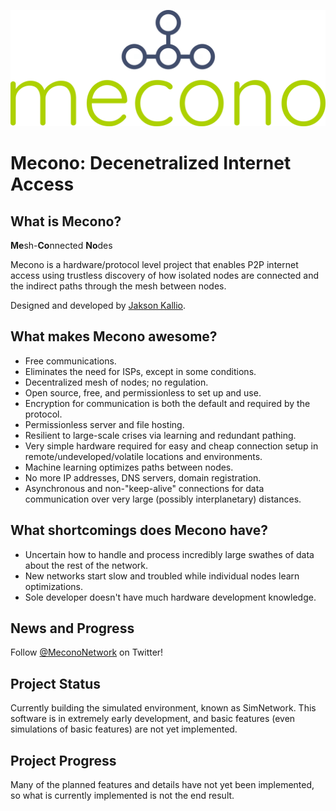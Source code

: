 ![Mecono logo](https://github.com/jaksonkallio/mecono/blob/master/brand/logo.png)

# Mecono: Decenetralized Internet Access

## What is Mecono?

**Me**sh-**Co**nnected **No**des

Mecono is a hardware/protocol level project that enables P2P internet access using trustless discovery of how isolated nodes are connected and the indirect paths through the mesh between nodes.

Designed and developed by [Jakson Kallio](https://jaksonkallio.github.io).

## What makes Mecono awesome?
* Free communications.
* Eliminates the need for ISPs, except in some conditions.
* Decentralized mesh of nodes; no regulation.
* Open source, free, and permissionless to set up and use.
* Encryption for communication is both the default and required by the protocol.
* Permissionless server and file hosting.
* Resilient to large-scale crises via learning and redundant pathing.
* Very simple hardware required for easy and cheap connection setup in remote/undeveloped/volatile locations and environments.
* Machine learning optimizes paths between nodes.
* No more IP addresses, DNS servers, domain registration.
* Asynchronous and non-"keep-alive" connections for data communication over very large (possibly interplanetary) distances.

## What shortcomings does Mecono have?
* Uncertain how to handle and process incredibly large swathes of data about the rest of the network.
* New networks start slow and troubled while individual nodes learn optimizations.
* Sole developer doesn't have much hardware development knowledge.

## News and Progress
Follow [@MeconoNetwork](https://twitter.com/mecononetwork) on Twitter!

## Project Status
Currently building the simulated environment, known as SimNetwork. This software is in extremely early development, and basic features (even simulations of basic features) are not yet implemented.

## Project Progress
Many of the planned features and details have not yet been implemented, so what is currently implemented is not the end result.
